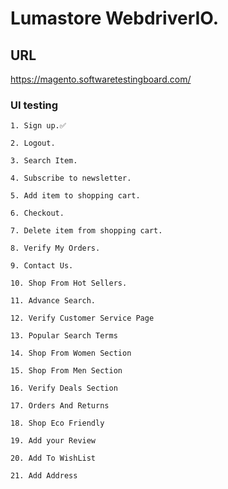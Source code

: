 # Lumastore WebdriverIO.

## URL

https://magento.softwaretestingboard.com/

### UI testing

    1. Sign up.✅

    2. Logout.

    3. Search Item.

    4. Subscribe to newsletter.

    5. Add item to shopping cart.

    6. Checkout.

    7. Delete item from shopping cart.

    8. Verify My Orders.

    9. Contact Us.

    10. Shop From Hot Sellers.

    11. Advance Search.

    12. Verify Customer Service Page

    13. Popular Search Terms

    14. Shop From Women Section

    15. Shop From Men Section

    16. Verify Deals Section

    17. Orders And Returns

    18. Shop Eco Friendly

    19. Add your Review

    20. Add To WishList

    21. Add Address
